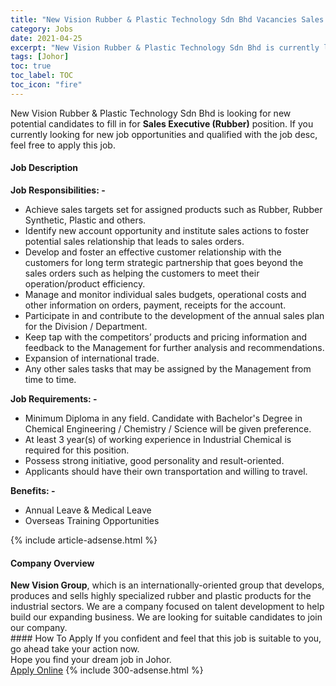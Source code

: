 ```yaml
---
title: "New Vision Rubber & Plastic Technology Sdn Bhd Vacancies Sales Executive (Rubber)" 
category: Jobs 
date: 2021-04-25 
excerpt: "New Vision Rubber & Plastic Technology Sdn Bhd is currently looking for suitable person to fill in the Sales Executive (Rubber) which based in Johor" 
tags: [Johor] 
toc: true 
toc_label: TOC 
toc_icon: "fire" 
--- 
```


<p>New Vision Rubber & Plastic Technology Sdn Bhd is looking for new potential candidates to fill in for <b>Sales Executive (Rubber)</b> position. If you currently looking for new job opportunities and qualified with the job desc, feel free to apply this job.
</p><div><div><h4>Job Description</h4></div><div><div><span><div><p><strong>Job Responsibilities: -</strong></p><ul><li>Achieve sales targets set for assigned products such as Rubber, Rubber Synthetic, Plastic and others.</li><li>Identify new account opportunity and institute sales actions to foster potential sales relationship that leads to sales orders.</li><li>Develop and foster an effective customer relationship with the customers for long term strategic partnership that goes beyond the sales orders such as helping the customers to meet their operation/product efficiency.</li><li>Manage and monitor individual sales budgets, operational costs and other information on orders, payment, receipts for the account.</li><li>Participate in and contribute to the development of the annual sales plan for the Division / Department.</li><li>Keep tap with the competitors&#8217; products and pricing information and feedback to the Management for further analysis and recommendations.</li><li>Expansion of international trade.</li><li>Any other sales tasks that may be assigned by the Management from time to time.</li></ul><p><strong>Job Requirements: -&#160;</strong></p><ul><li>Minimum Diploma in any field. Candidate with Bachelor's Degree in Chemical Engineering / Chemistry / Science will be given preference.</li><li>At least 3 year(s) of working experience in Industrial Chemical is required for this position.</li><li>Possess strong initiative, good personality and result-oriented.</li><li>Applicants should have their own transportation and willing to travel.&#160;</li></ul><p><strong>Benefits: -&#160;</strong></p><ul><li>Annual Leave &amp; Medical Leave</li><li>Overseas Training Opportunities</li></ul></div></span></div></div></div> 
{% include article-adsense.html %} 
<div><div><h4>Company Overview</h4></div><div><div><span><div><div><strong>New Vision Group</strong>, which is an internationally-oriented group that develops, produces and sells highly specialized rubber and plastic products for the industrial sectors. We are a company focused on talent development to help build our expanding business. We are looking for suitable candidates to join our company.</div></div></span></div></div></div> 
#### How To Apply 
If you confident and feel that this job is suitable to you, go ahead take your action now. <br/> 
Hope you find your dream job in Johor. <br/> 
<a href="https://www.jobstreet.com.my/en/job/sales-executive-rubber-4538146?jobId=jobstreet-my-job-4538146&" class="btn btn--info" target="_blank" rel="nofollow noopenner">Apply Online</a> 
{% include 300-adsense.html %} 